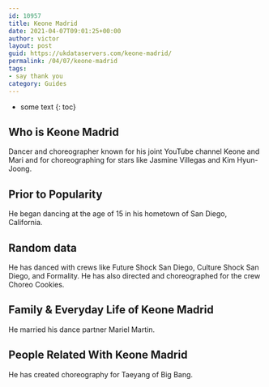 ```yaml
---
id: 10957
title: Keone Madrid
date: 2021-04-07T09:01:25+00:00
author: victor
layout: post
guid: https://ukdataservers.com/keone-madrid/
permalink: /04/07/keone-madrid
tags:
- say thank you
category: Guides
---
```


* some text
{: toc}


## Who is Keone Madrid



Dancer and choreographer known for his joint YouTube channel Keone and Mari and for choreographing for stars like Jasmine Villegas and Kim Hyun-Joong. 

                
                
                
## Prior to Popularity



He began dancing at the age of 15 in his hometown of San Diego, California. 

                
                
                
## Random data



He has danced with crews like Future Shock San Diego, Culture Shock San Diego, and Formality. He has also directed and choreographed for the crew Choreo Cookies. 

                
                
                
## Family & Everyday Life of Keone Madrid



He married his dance partner Mariel Martin. 

                
                
                
## People Related With Keone Madrid



He has created choreography for Taeyang of Big Bang. 

                
              
            
          
          
          